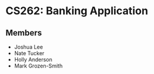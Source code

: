 # CS262: Banking Application

## Members
* Joshua Lee
* Nate Tucker
* Holly Anderson
* Mark Grozen-Smith
